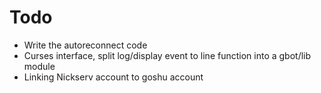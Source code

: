 Todo
===================

* Write the autoreconnect code
* Curses interface, split log/display event to line function into a gbot/lib module
* Linking Nickserv account to goshu account

